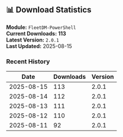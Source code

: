 ## 📊 Download Statistics

**Module:** `FleetDM-PowerShell`  
**Current Downloads:** **113**  
**Latest Version:** `2.0.1`  
**Last Updated:** 2025-08-15

### Recent History

| Date | Downloads | Version |
|------|-----------|---------|
| 2025-08-15 | 113 | 2.0.1 |
| 2025-08-14 | 112 | 2.0.1 |
| 2025-08-13 | 111 | 2.0.1 |
| 2025-08-12 | 110 | 2.0.1 |
| 2025-08-11 | 92 | 2.0.1 |
